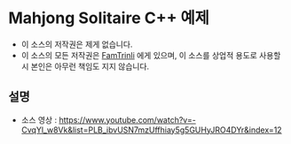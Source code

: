 #  Mahjong Solitaire C++ 예제

* 이 소스의 저작권은 제게 없습니다. 
* 이 소스의 모든 저작권은 [FamTrinli](https://youtube.com/user/FamTrinli) 에게 있으며, 이 소스를 상업적 용도로 사용할 시 본인은 아무런 책임도 지지 않습니다.

## 설명

* 소스 영상 : https://www.youtube.com/watch?v=-CvqYl_w8Vk&list=PLB_ibvUSN7mzUffhiay5g5GUHyJRO4DYr&index=12

